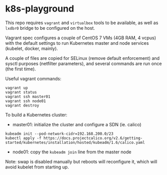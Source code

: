 # k8s-playground

This repo requires `vagrant` and `virtualbox` tools to be available, as
well as `lxdbr0` bridge to be configured on the host.

Vagrant spec configures a couple of CentOS 7 VMs (4GB RAM, 4 vcpus) with
the default settings to run Kubernetes master and node services
(kubelet, docker, mainly).

A couple of files are copied for SELinux (remove default
enforcement) and sysctl purposes (netfilter parameters), and several
commands are run once (the first time).

Useful vagrant commands:
```
vagrant up
vagrant status
vagrant ssh master01
vagrant ssh node01
vagrant destroy
```

To build a Kubernetes cluster:
* master01: initialize the cluster and configure a SDN (ie. calico)
```
kubeadm init --pod-network-cidr=192.168.200.0/23
kubectl apply -f https://docs.projectcalico.org/v2.6/getting-started/kubernetes/installation/hosted/kubeadm/1.6/calico.yaml
```

* node01: copy the `kubeadm join` line from the master node

Note: swap is disabled manually but reboots will reconfigure it, which
will avoid kubelet from starting up.
